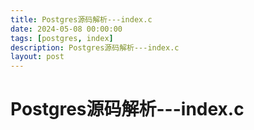 ```yaml
---
title: Postgres源码解析---index.c
date: 2024-05-08 00:00:00
tags: [postgres, index]
description: Postgres源码解析---index.c
layout: post
---
```


# Postgres源码解析---index.c

